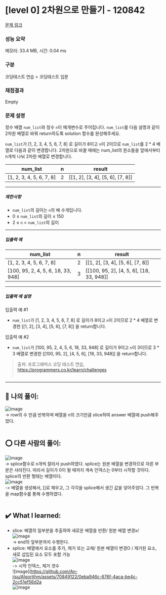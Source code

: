 # [level 0] 2차원으로 만들기 - 120842 

[문제 링크](https://school.programmers.co.kr/learn/courses/30/lessons/120842?language=javascript) 

### 성능 요약

메모리: 33.4 MB, 시간: 0.04 ms

### 구분

코딩테스트 연습 > 코딩테스트 입문

### 채점결과

Empty

### 문제 설명

<p>정수 배열 <code>num_list</code>와 정수&nbsp;<code>n</code>이 매개변수로 주어집니다. <code>num_list</code>를 다음 설명과 같이 2차원 배열로 바꿔 return하도록 solution 함수를 완성해주세요.</p>

<p><code>num_list</code>가 [1, 2, 3, 4, 5, 6, 7, 8] 로 길이가 8이고 <code>n</code>이 2이므로 <code>num_list</code>를 2 * 4 배열로 다음과 같이 변경합니다. 2차원으로 바꿀 때에는 num_list의 원소들을 앞에서부터 n개씩 나눠 2차원 배열로 변경합니다.</p>
<table class="table">
        <thead><tr>
<th>num_list</th>
<th>n</th>
<th>result</th>
</tr>
</thead>
        <tbody><tr>
<td>[1, 2, 3, 4, 5, 6, 7, 8]</td>
<td>2</td>
<td>[[1, 2], [3, 4], [5, 6], [7, 8]]</td>
</tr>
</tbody>
      </table>
<hr>

<h5>제한사항</h5>

<ul>
<li><code>num_list</code>의 길이는&nbsp;<code>n</code>의 배 수개입니다.</li>
<li>0 ≤ <code>num_list</code>의 길이 ≤ 150</li>
<li>2 ≤ <code>n</code> &lt; <code>num_list</code>의 길이</li>
</ul>

<hr>

<h5>입출력 예</h5>
<table class="table">
        <thead><tr>
<th>num_list</th>
<th>n</th>
<th>result</th>
</tr>
</thead>
        <tbody><tr>
<td>[1, 2, 3, 4, 5, 6, 7, 8]</td>
<td>2</td>
<td>[[1, 2], [3, 4], [5, 6], [7, 8]]</td>
</tr>
<tr>
<td>[100, 95, 2, 4, 5, 6, 18, 33, 948]</td>
<td>3</td>
<td>[[100, 95, 2], [4, 5, 6], [18, 33, 948]]</td>
</tr>
</tbody>
      </table>
<hr>

<h5>입출력 예 설명</h5>

<p>입출력 예 #1</p>

<ul>
<li><code>num_list</code>가 [1, 2, 3, 4, 5, 6, 7, 8] 로 길이가 8이고 <code>n</code>이 2이므로 2 * 4 배열로 변경한 [[1, 2], [3, 4], [5, 6], [7, 8]] 을 return합니다.</li>
</ul>

<p>입출력 예 #2</p>

<ul>
<li><code>num_list</code>가 [100, 95, 2, 4, 5, 6, 18, 33, 948] 로 길이가 9이고 <code>n</code>이 3이므로 3 * 3 배열로 변경한 [[100, 95, 2], [4, 5, 6], [18, 33, 948]] 을 return합니다.</li>
</ul>


> 출처: 프로그래머스 코딩 테스트 연습, https://programmers.co.kr/learn/challenges  <br><br>

<hr>

## 🎁 나의 풀이: <br>
![image](https://github.com/An-jisu/Algorithm/assets/70849122/a386cd90-e74d-430c-bbfe-cce4858e1af2) <br>
-> row의 수 만큼 반복하며 배열을 n의 크기만큼 slice하여 answer 배열에 push해주었다. <br><br>

## ⭕ 다른 사람의 풀이: <br>
![image](https://github.com/An-jisu/Algorithm/assets/70849122/4dd07808-b31e-4463-8625-e8606d4ead13) <br>
-> splice함수로 n개씩 잘라서 push하였다. splice는 원본 배열을 변경하므로 자른 부분은 사라진다. 따라서 길이가 0이 될 때까지 계속 인덱스는 0부터 시작할 것이다. splice의 반환 형태는 배열이다. <br>
![image](https://github.com/An-jisu/Algorithm/assets/70849122/ed9dac0e-b47d-4b8f-bec6-d58f4eaae729) <br>
-> 배열을 생성해서, []로 채우고, 그 각각을 splice해서 생긴 값을 넣어주었다. 그 반복을 map함수를 통해 수행하였다. <br><br>

## ✔️ What I learned: <br> 
- slice: 배열의 일부분을 추출하여 새로운 배열을 반환/ 원본 배열 변경x/<br>
![image](https://github.com/An-jisu/Algorithm/assets/70849122/16767976-7010-4e35-9fbc-b37b036b17bb) <br>
-> end의 앞부분까지 수행한다. <br>
- splice: 배열에서 요소를 추가, 제거 또는 교체/ 원본 배열이 변경O / 제거된 요소, 새로 삽입된 요소 모두 포함 가능<br>
![image](https://github.com/An-jisu/Algorithm/assets/70849122/41a2868b-2599-4d20-8546-143e21da57ba) <br>
-> 시작 인덱스, 제거 갯수<br>
![image](https://github.com/An-jisu/Algorithm/assets/70849122/0eba946c-676f-4aca-be4c-2cc51ef56d2a <br>
![image](https://github.com/An-jisu/Algorithm/assets/70849122/461cc070-0b21-4d7d-baef-4620bf2dfd06)


